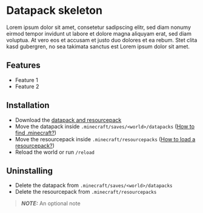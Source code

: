 # Datapack skeleton

Lorem ipsum dolor sit amet, consetetur sadipscing elitr, sed diam nonumy eirmod tempor invidunt ut labore et dolore magna aliquyam erat, sed diam voluptua.
At vero eos et accusam et justo duo dolores et ea rebum. Stet clita kasd gubergren, no sea takimata sanctus est Lorem ipsum dolor sit amet.

## Features

- Feature 1
- Feature 2

## Installation

- Download the [datapack and resourcepack](https://github.com/Neluxx/datapack-skeleton/releases/latest)
- Move the datapack inside ``.minecraft/saves/<world>/datapacks`` ([How to find .minecraft?](https://minecraft.wiki/w/.minecraft#Locating))
- Move the resourcepack inside ``.minecraft/resourcepacks`` ([How to load a resourcepack?](https://minecraft.wiki/w/Resource_pack#Behavior))
- Reload the world or run ``/reload``

## Uninstalling

- Delete the datapack from ``.minecraft/saves/<world>/datapacks``
- Delete the resourcepack from ``.minecraft/resourcepacks``

> **_NOTE:_** An optional note
